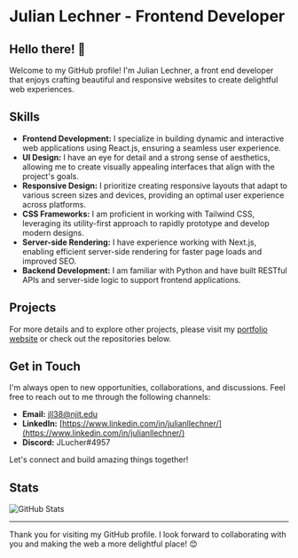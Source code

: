 # Julian Lechner - Frontend Developer

## Hello there! 👋

Welcome to my GitHub profile! I'm Julian Lechner, a front end developer that enjoys crafting beautiful and responsive websites to create delightful web experiences.

## Skills

- **Frontend Development:** I specialize in building dynamic and interactive web applications using React.js, ensuring a seamless user experience.
- **UI Design:** I have an eye for detail and a strong sense of aesthetics, allowing me to create visually appealing interfaces that align with the project's goals.
- **Responsive Design:** I prioritize creating responsive layouts that adapt to various screen sizes and devices, providing an optimal user experience across platforms.
- **CSS Frameworks:** I am proficient in working with Tailwind CSS, leveraging its utility-first approach to rapidly prototype and develop modern designs.
- **Server-side Rendering:** I have experience working with Next.js, enabling efficient server-side rendering for faster page loads and improved SEO.
- **Backend Development:** I am familiar with Python and have built RESTful APIs and server-side logic to support frontend applications.

## Projects


For more details and to explore other projects, please visit my [portfolio website](http://jlechner.com) or check out the repositories below.

## Get in Touch

I'm always open to new opportunities, collaborations, and discussions. Feel free to reach out to me through the following channels:

- **Email:** jll38@njit.edu
- **LinkedIn:** [https://www.linkedin.com/in/julianllechner/](https://www.linkedin.com/in/julianllechner/)
- **Discord:** JLucher#4957

Let's connect and build amazing things together!

## Stats

![GitHub Stats](https://github-readme-stats.vercel.app/api?username=jll38&show_icons=true&count_private=true&hide_border=true)

---

Thank you for visiting my GitHub profile. I look forward to collaborating with you and making the web a more delightful place! 😊
